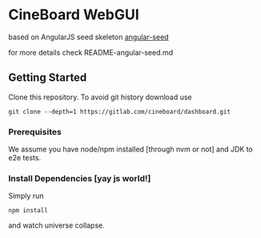 # CineBoard WebGUI

based on AngularJS seed skeleton [angular-seed](https://github.com/angular/angular-seed)

for more details check README-angular-seed.md

## Getting Started

Clone this repository.
To avoid git history download use

`git clone --depth=1 https://gitlab.com/cineboard/dashboard.git`

### Prerequisites

We assume you have node/npm installed [through nvm or not] and JDK to e2e tests.

### Install Dependencies [yay js world!]

Simply run

`npm install`

and watch universe collapse.


